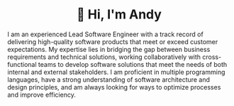 <h1 align="center" style="text-decoration:none">
 👋 Hi, I'm Andy
</h1>

I am an experienced Lead Software Engineer with a track record of delivering high-quality software products that meet or exceed customer expectations. My expertise lies in bridging the gap between business requirements and technical solutions, working collaboratively with cross-functional teams to develop software solutions that meet the needs of both internal and external stakeholders. I am proficient in multiple programming languages, have a strong understanding of software architecture and design principles, and am always looking for ways to optimize processes and improve efficiency.

